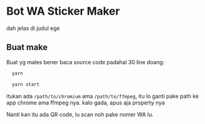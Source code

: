 
# Bot WA Sticker Maker

dah jelas di judul ege


## Buat make

Buat yg males bener baca source code padahal 30 line doang:

```bash
  yarn

  yarn start
```

itukan ada ``` /path/to/chromium ``` ama ``` /path/to/ffmpeg ```, itu lo ganti pake path ke app chrome ama ffmpeg nya. kalo gada, apus aja property nya

Nanti kan itu ada QR code, lu scan noh pake nomer WA lu.

